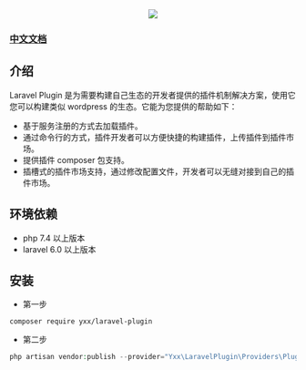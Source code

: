 <div align="center">
    <img src="https://cdn.learnku.com/uploads/images/202201/15/43464/4ceH3kMCms.png!large">
</div>


### [中文文档](http://docs.you-tang.com/)

## 介绍
Laravel Plugin 是为需要构建自己生态的开发者提供的插件机制解决方案，使用它您可以构建类似 wordpress 的生态。它能为您提供的帮助如下：

* 基于服务注册的方式去加载插件。
* 通过命令行的方式，插件开发者可以方便快捷的构建插件，上传插件到插件市场。
* 提供插件 composer 包支持。
* 插槽式的插件市场支持，通过修改配置文件，开发者可以无缝对接到自己的插件市场。


## 环境依赖

* php 7.4 以上版本
* laravel 6.0 以上版本


## 安装

* 第一步
```shell
composer require yxx/laravel-plugin
```

* 第二步
```php
php artisan vendor:publish --provider="Yxx\LaravelPlugin\Providers\PluginServiceProvider"
```














